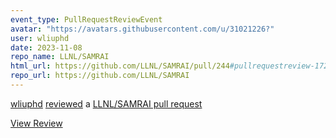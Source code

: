 ```yaml
---
event_type: PullRequestReviewEvent
avatar: "https://avatars.githubusercontent.com/u/31021226?"
user: wliuphd
date: 2023-11-08
repo_name: LLNL/SAMRAI
html_url: https://github.com/LLNL/SAMRAI/pull/244#pullrequestreview-1721363907
repo_url: https://github.com/LLNL/SAMRAI
---
```


<a href='https://github.com/wliuphd' target='_blank'>wliuphd</a> <a href='https://github.com/LLNL/SAMRAI/pull/244#pullrequestreview-1721363907' target='_blank'>reviewed</a> a <a href='https://github.com/LLNL/SAMRAI/pull/244' target='_blank'>LLNL/SAMRAI pull request</a>

<small></small>

<a href='https://github.com/LLNL/SAMRAI/pull/244#pullrequestreview-1721363907' target='_blank'>View Review</a>